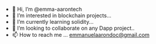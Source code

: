 - 👋 Hi, I’m @emma-aarontech
- 👀 I’m interested in blockchain projects...
- 🌱 I’m currently learning solidity...
- 💞️ I’m looking to collaborate on any Dapp project..
- 📫 How to reach me ...
emmanuelaarondoc@gmail.com
<!---
emma-aarontech/emma-aarontech is a ✨ special ✨ repository because its `README.md` (this file) appears on your GitHub profile.
You can click the Preview link to take a look at your changes.
--->
